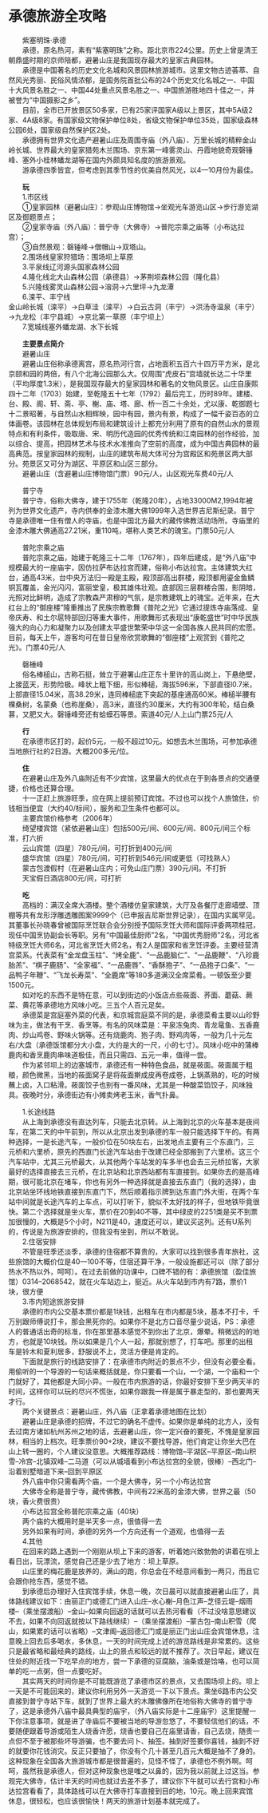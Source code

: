 # 承德旅游全攻略  

&emsp;&emsp;紫塞明珠·承德  
&emsp;&emsp;承德，原名热河，素有“紫塞明珠”之称。距北京市224公里。历史上曾是清王朝鼎盛时期的京师陪都，避暑山庄是我国现存最大的皇家古典园林。  
&emsp;&emsp;承德是中国著名的历史文化名城和风景园林旅游城市。这里文物古迹荟萃、自然风光秀丽、民俗风情浓郁，是国务院首批公布的24个历史文化名城之一、中国十大风景名胜之一、中国44处重点风景名胜之一、中国旅游胜地四十佳之一，并被誉为“中国摄影之乡”。  
&emsp;&emsp;目前，全市已开放景区50多家，已有25家评国家A级以上景区，其中5A级2家、4A级8家。有国家级文物保护单位8处，省级文物保护单位35处，国家级森林公园6处，国家级自然保护区2处。  
&emsp;&emsp;承德拥有世界文化遗产避暑山庄及周围寺庙（外八庙）、万里长城的精粹金山岭长城、世界最大的皇家猎苑木兰围场、京东第一峰雾灵山、丹霞地貌奇观磬锤峰、塞外小桂林蟠龙湖等在国内外颇具知名度的旅游景观。  
&emsp;&emsp;游承德四季皆宜，但考虑到其季节性的优美自然风光，以4—10月份为最佳。  

&emsp;&emsp;**玩**  
&emsp;&emsp;1.市区线  
&emsp;&emsp;①皇家园林（避暑山庄）：参观山庄博物馆→坐观光车游览山区→步行游览湖区及御题景点；  
&emsp;&emsp;②皇家寺庙（外八庙）：普宁寺（大佛寺）→普陀宗乘之庙等（小布达拉宫）；  
&emsp;&emsp;③自然景观：磬锤峰→僧帽山→双塔山。  
&emsp;&emsp;2.围场线皇家狩猎场：围场坝上草原  
&emsp;&emsp;3.平泉线辽河源头国家森林公园  
&emsp;&emsp;4.隆化线北大山森林公园（承德县）→茅荆坝森林公园（隆化县）  
&emsp;&emsp;5.兴隆线雾灵山森林公园→溶洞→六里坪→九龙潭  
&emsp;&emsp;6.滦平、丰宁线  
金山岭长城（滦平）→白草洼（滦平）→白云古洞（丰宁）→洪汤寺温泉（丰宁）→九龙松（丰宁县城）→京北第一草原（丰宁坝上）  
&emsp;&emsp;7.宽城线塞外蟠龙湖、水下长城  

&emsp;&emsp;**主要景点简介**  
&emsp;&emsp;避暑山庄  
&emsp;&emsp;避暑山庄俗称承德离宫，原名热河行宫，占地面积五百六十四万平方米，是北京颐和园的两倍，有八个北海公园那么大。仅周围“虎皮石”宫墙就长达二十华里（平均厚度1.3米），是我国现存最大的皇家园林和著名的文物风景区。山庄自康熙四十二年（1703）始建，至乾隆五十七年（1792）最后完工，历时89年。建楼、台、殿、阁、轩、斋、亭、榭、庙、塔、廊、桥一百二十余处，尤以康、乾御题七十二景昭著，与自然山水相辉映，园中有园，景内有景，构成了一幅千姿百态的立体画卷。该园林在总体规划布局和建筑设计上都充分利用了原有的自然山水的景观特点和有利条件，吸取唐、宋、明历代造园的优秀传统和江南园林的创作经验，加以综合、提高，把园林艺术与技术水准推向了空前的高度，成为中国古典园林的最高典范。按皇家园林的规制，山庄的建筑布局大体可分为宫殿区和苑景区两大部分。苑景区又可分为湖区、平原区和山区三部分。  
&emsp;&emsp;避暑山庄（含避暑山庄博物馆门票）90元/人，山区观光车费40元/人  

&emsp;&emsp;普宁寺  
&emsp;&emsp;普宁寺，俗称大佛寺，建于1755年（乾隆20年），占地33000M2,1994年被列为世界文化遗产，寺内供奉的金漆木雕大佛1999年入选世界吉尼斯纪录。普宁寺是承德唯一住有僧人的寺庙，也是中国北方最大的藏传佛教活动场所。寺庙里的金漆木雕大佛通高27.21米，重110吨，堪称人类艺术的瑰宝。门票50元/人  

&emsp;&emsp;普陀宗乘之庙  
&emsp;&emsp;普陀宗乘之庙，始建于乾隆三十二年（1767年），四年后建成，是“外八庙”中规模最大的一座庙宇，因仿拉萨布达拉宫而建，俗称小布达拉宫。主体建筑大红台，通高43米，台中央万法归一殿是主殿，殿顶部高出群楼，殿顶都用鎏金鱼鳞铜瓦覆盖，金光闪闪，富丽堂皇，极其雄伟壮观。底部因三层群楼合围，影阴暗，光照对比鲜明，造成了宗教森严肃穆的气氛，是宗教建筑上的瑰宝。近年来，在大红台上的“御座楼”隆重推出了民族宗教歌舞《普陀之光》它通过提炼寺庙落成、皇帝庆寿、和土尔扈特部回归等重大事件，用歌舞形式表现出“康乾盛世”时中华民族强大的向心力和凝聚力以及创建太平盛世繁荣中华这一全国各族人民共同的宏愿。目前，每天上午，游客均可在昔日皇帝欣赏歌舞的“御座楼”上观赏到《普陀之光》。门票40元/人  

&emsp;&emsp;磬棰峰  
&emsp;&emsp;俗名棒槌山，古称石挺，耸立于避署山庄正东十里许的高山岗上，下悬绝壁，上接蓝天，形势险极。峰状上粗下细，形似棒槌，海拔596米，下部直径l0.7米，上部直径15.04米，高38.29米，连同棒槌底下突起的基座通高60米。棒槌半腰有棵桑树，名蒙桑（也称崖桑），高3米，直径约30厘米，大约有300年轮，结白桑葚，又肥又大。磬锤峰旁还有蛤蟆石等景。索道40元/人上山门票25元/人  

&emsp;&emsp;**行**  
&emsp;&emsp;在承德市区打的，起价5元，一般不超过10元。如想去木兰围场，可参加承德当地旅行社的2日游。大概200多元/位。  

&emsp;&emsp;**住**  
&emsp;&emsp;在避暑山庄及外八庙附近有不少宾馆，这里最大的优点在于到各景点的交通便捷，价格也还算合理。  
&emsp;&emsp;十一正赶上旅游旺季，应在网上提前预订宾馆。不过也可以找个人旅馆住，价钱相当便宜（大约40/标间），服务和卫生条件也都可以。  
&emsp;&emsp;主要宾馆价格参考（2006年）  
&emsp;&emsp;绮望楼宾馆（紧依避暑山庄）包括500元/间、600元/间、800元/间三个标准，打六折  
&emsp;&emsp;云山宾馆（四星）780元/间，可打折到400元/间  
&emsp;&emsp;盛华宾馆（四星）780元/间，可打折到546元/间或更低（可找熟人）  
&emsp;&emsp;蒙古包渡假村（在避暑山庄内；可免山庄门票）390元/间。不打折  
&emsp;&emsp;天宝假日酒店800元/间，可打折  

&emsp;&emsp;**吃**  
&emsp;&emsp;高档的：满汉全席大酒楼。整个酒楼仿皇家建筑，大厅及各餐厅走廊墙壁、顶棚等共有龙形浮雕透雕图案9999个（已申报吉尼斯世界记录），在国内实属罕见。其董事长孙晓春曾被国际烹饪联合会分别授予国际烹饪大师和国际评委两项桂冠，现任中国烹协副会长等职。另有“中国最佳厨师”2名，“中国优秀厨师”2名，河北省特级烹饪大师6名，河北省烹饪大师2名，有2人是国家和省烹饪评委。主要经营清宫菜系。代表菜有“金龙盘玉柱”、“烤全鹿”、“一品鹿脑仁”、“一品鹿鞭”、“八珍鹿胎羔”、“棋子鹿肠”、“全家福”、“一品鹿唇”、“香酥狍子”、“一品狍子口条”、“一品鸭子年鞭”、“飞龙长寿菜”、“全鹿席”等180多道满汉全席菜肴。一顿饭至少要1500元。  
&emsp;&emsp;如对吃的东西不是特在意，可以到街边的小饭店点些莜面、荞面、蘑菇、蕨菜、黄花等承德地方风味小吃。三五个人百元足矣。  
&emsp;&emsp;承德菜是宫庭塞外菜的代表，和京城宫庭菜不同的是，承德菜肴主要以山珍野味为主，做法有干烹、香烹等。有名的风味菜是：平泉冻兔肉、青龙鼋鱼、五香鹿肉、炒山鸡卷、野味火锅等。还有烧鹿肉、狍子肉、野鸡肉等，一般为几十元左右/大盘（承德饭馆都分大小盘，大约是大的一尺，小的七寸）。风味小吃中的蒲棒鹿肉和香烹鹿肉串味道极佳，而且只需四、五元一串，值得一尝。  
&emsp;&emsp;作为紧邻坝上的边塞城市，承德还有一种特色食品，就是莜面。莜面属于粗粮，颜色微黑，当地的莜面窝子是将莜面擀成皮再卷成卷，上锅蒸熟的，吃的时候蘸上卤，入口粘滑。莜面饺子也别有一番风味，尤其是一种酸菜馅饺子，风味独具。夜晚时分，承德街边有小摊卖烤老玉米，香气扑鼻。  

&emsp;&emsp;1.长途线路  
&emsp;&emsp;从上海到承德没有直达列车，只能去北京转。从上海到北京的火车基本是夜间车，在第二天的中午前到，所以从北京出发到承德的车一般只能选择下午的。有两种选择，一是长途汽车，一般价位在50块左右，出发地点主要有三个东直门，三元桥和六里桥，原先的西直门长途汽车站由于改建已经全部搬到了六里桥。这三个汽车站中，尤其三元桥最大，从其他两个车站发的车多半也会去三元桥拉客，大家最好的选择直接去三元桥，在北京站和北京西站都有车直接到。如果你去的是高峰期，很可能北京在堵车，你也有另外一种选择就是直接去东直门（我的选择），由北京站坐环线地铁直接到东直门下，然后顺着指示牌到达东直门外大街，在两个车站中间就是长途汽车的上车点，可以打听下，貌似不太好找的样子，但地铁毕竟很快。第二个选择就是坐火车，票价在20到40不等，其中绿皮的2251类是买不到票加很慢的，大概是5个小时，N211是40，速度还可以，建议买这列。还有U系列的，传说是为旅游安排的，但我没有坐到，所以不敢说。  
&emsp;&emsp;2.住宿安排  
&emsp;&emsp;不管是旺季还淡季，承德的住宿都不算贵的，大家可以找到很多青年旅社，这些旅馆的大概价位是40—100不等，住宿还算干净，一般设施都还可以（除了部分热水不热以外，呵呵）。在过去前做的功课中，口碑不错的有：承德旅馆（盈佳旅馆）0314–2068542，就在火车站边上，挺近。从火车站到市内有7路，票价1块，很方便  
&emsp;&emsp;3.市内短途旅游安排  
&emsp;&emsp;承德的市内公交基本票价都是1块钱，出租车在市内都是5块，基本不打卡，千万别跟师傅说打卡，那会黑死你的。如果你不是北方口音尽量少说话，PS：承德人的普通话出奇的标准，你在那里基本感觉不到你出了北京，爆晕。稍微远的的地方，也就是10块钱。所以如果是几个人一起，那就别想了，打车吧。那里的出租车是铃木和夏利居多，舒服说不上，灵活方便是肯定的。  
&emsp;&emsp;下面就是旅行的线路安排了：在承德市内附近的景点不少，但没有必要全看。用偷听的一个导游的一句话来概括就是，你只要看一个山，一个湖，一个庙和一个门就好了，其他都是大同小异。一般在市内旅游的话，你最好安排下至少两天半的时间，这样你可以玩的尽兴不慌张，如果你跟我一样是属于暴走型的，那也要两天才行。  
&emsp;&emsp;两个关键景点：避暑山庄，外八庙（正拿着承德地图在比划）  
&emsp;&emsp;避暑山庄是承德的招牌，不过它的确名不虚传。如果你是单纯的北方人，没有去过南方诸如杭州苏州之地的话，去避暑山庄，你一定兴奋的要死，不愧是皇家园林，相当的上档次。旺季票价90+2块，建议不要找导游，他们肯定让你坐大巴在山上转一圈的，个人建议没意思。大概推荐路线：博物馆–平湖区–平原区–南山积雪–冷宫–北镇双峰–二马道（可以从城墙看到小布达拉宫的全貌，很棒）–西北门–沿着别墅暗道下来–回到平原区  
&emsp;&emsp;外八庙中你只需看两个庙，一个是大佛寺，另一个小布达拉宫  
&emsp;&emsp;大佛寺全称是普宁寺，藏传佛教，中间有22米高的金漆大佛，世界之最（50块，香火费很贵）  
&emsp;&emsp;小布达拉宫全称普陀宗乘之庙（40块）  
&emsp;&emsp;两个庙的大概用时是半天多一点，很值得一去  
&emsp;&emsp;另外如果有时间，承德的另外一个方向还有一个道观，也值得一去  
&emsp;&emsp;4.其他  
&emsp;&emsp;在回来的路上遇到一个刚刚从坝上下来的游客，听着她兴致勃勃的讲着在坝上看日出，玩漂流，感觉自己还是少去了地方：坝上草原。  
&emsp;&emsp;山庄里的梅花鹿是放养的，满山的跑，你总会在不经意间看到一两只，而且它会跟你抢东西，感觉不错。  
&emsp;&emsp;到承德后办理好入住宾馆手续，休息一晚，次日晨可以就直接避暑山庄了，具体路线建议如下：由丽正门或德汇门进入山庄–水心榭–月色江声–芝径云堤–烟雨楼–（乘坐摆渡船）–金山–如果向回返的话就可以去热河看看（不过没啥意思建议不去，如果不向回返就按以下路线继续）–（乘坐摆渡船）–蒙古包–南山积雪（爬山，如果累的话可以省略）–文津阁–返回德汇门或是丽正门出山庄会宾馆休息，注意晚上回去后多喝水，多休息，一天的时间完成上述的游览路线是非常累的。这些只是最省略和最经典的路线，山上的景点和较远的就不推荐了。次日早起，建议在住处的附近找一下吃早点的地方，尝一下承德的豆腐脑，油条或是饸咯，也可以简单的吃一点粥，但一点要吃好。  
&emsp;&emsp;其实两天的时间你是不可能既游览了承德市区的景点，又去围场坝上的。坝上一天是不可能回来的，建议你利用另外一天游览一下以下景点。乘坐6路市内公交直接到普宁寺站下车，就到了世界上最大的木雕佛像所在地俗称大佛寺的普宁寺了，这是承德外八庙中最具典型的庙宇，（外八庙实际是十二座庙宇）这里提醒一下你注意事项，就是进了寺庙后不要被当地的导游忽悠了，不要轻信他们的话，不要随便跟着导游或陌生人烧香许愿，烧香也要自己在庙里请香，自己去烧，随贵一点但不至于被那些坏导游骗，也不要去问卜、抽签。抽到好签要你喜钱，抽到不好的就要你花钱消灾。反正只要抽了，你没有个几十甚至几百元大概是抽不了身的。这种现象在全国各大旅游城市都是很普遍的，见怪不怪了，承德也不例外啊。呵呵，虽然我是承德人，但对这种现象也是嗤之以鼻的，因为我以前就上过这当。参观完大佛寺，估计半天的时间也就过去差不多了，建议你下午就可以去行宫和小布达拉宫看看了，具体路线可以在大佛寺打车直接到目的地，10元。晚上回来宾馆休息，很轻松，也应该很愉快！两天的旅游计划基本就完成了。  
